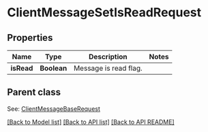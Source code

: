 
# ClientMessageSetIsReadRequest
## Properties
Name | Type | Description | Notes
------------ | ------------- | ------------- | -------------
**isRead** | **Boolean** | Message is read flag.              | 


## Parent class

See: [ClientMessageBaseRequest](ClientMessageBaseRequest.md)

[[Back to Model list]](README.md#documentation-for-models) [[Back to API list]](README.md#documentation-for-api-endpoints) [[Back to API README]](README.md)

